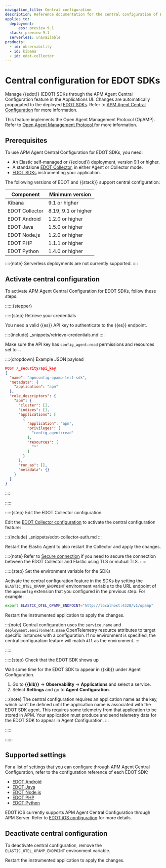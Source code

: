 ```yaml
---
navigation_title: Central configuration
description: Reference documentation for the central configuration of EDOT SDKs.
applies_to:
  deployment:
      ess: preview 9.1
  stack: preview 9.1
  serverless: unavailable
products:
  - id: observability
  - id: kibana
  - id: edot-collector
---
```


# Central configuration for EDOT SDKs

Manage {{edot}} (EDOT) SDKs through the APM Agent Central Configuration feature in the Applications UI. Changes are automatically propagated to the deployed [EDOT SDKs](/reference/edot-sdks/index.md). Refer to [APM Agent Central Configuration](docs-content://solutions/observability/apm/apm-agent-central-configuration.md) for more information.

This feature implements the Open Agent Management Protocol (OpAMP). Refer to [Open Agent Management Protocol
](https://opentelemetry.io/docs/specs/opamp/) for more information.

## Prerequisites

To use APM Agent Central Configuration for EDOT SDKs, you need:

* An Elastic self-managed or {{ecloud}} deployment, version 9.1 or higher.
* A standalone [EDOT Collector](/reference/edot-collector/index.md), in either Agent or Collector mode.
* [EDOT SDKs](/reference/edot-sdks/index.md) instrumenting your application.

The following versions of EDOT and {{stack}} support central configuration:

| Component | Minimum version |
|-----------|----------------|
| Kibana | 9.1 or higher |
| EDOT Collector | 8.19, 9.1 or higher |
| EDOT Android | 1.2.0 or higher |
| EDOT Java | 1.5.0 or higher |
| EDOT Node.js | 1.2.0 or higher |
| EDOT PHP | 1.1.1 or higher |
| EDOT Python | 1.4.0 or higher |

::::{note}
Serverless deployments are not currently supported.
::::

## Activate central configuration

To activate APM Agent Central Configuration for EDOT SDKs, follow these steps.

::::::{stepper}

:::::{step} Retrieve your credentials

You need a valid {{es}} API key to authenticate to the {{es}} endpoint. 

::::{include} _snippets/retrieve-credentials.md
::::

Make sure the API key has `config_agent:read` permissions and resources set to `-`.

::::{dropdown} Example JSON payload
```json
POST /_security/api_key
{
  "name": "apmconfig-opamp-test-sdk",
  "metadata": {
    "application": "apm"
  },
  "role_descriptors": {
    "apm": {
      "cluster": [],
      "indices": [],
      "applications": [
        {
          "application": "apm",
          "privileges": [
            "config_agent:read"
          ],
          "resources": [
            "*"
          ]
        }
      ],
      "run_as": [],
      "metadata": {}
    }
  }
}
```
::::

:::::

:::::{step} Edit the EDOT Collector configuration

Edit the [EDOT Collector configuration](/reference/edot-collector/config/default-config-standalone.md#central-configuration) to activate the central configuration feature:

:::{include} _snippets/edot-collector-auth.md
:::

Restart the Elastic Agent to also restart the Collector and apply the changes.

::::{note}
Refer to [Secure connection](/reference/edot-collector/config/default-config-standalone.md#secure-connection) if you need to secure the connection between the EDOT Collector and Elastic using TLS or mutual TLS.
:::::

:::::{step} Set the environment variable for the SDKs

Activate the central configuration feature in the SDKs by setting the `ELASTIC_OTEL_OPAMP_ENDPOINT` environment variable to the URL endpoint of the `apmconfig` extension that you configured in the previous step. For example:

```sh
export ELASTIC_OTEL_OPAMP_ENDPOINT="http://localhost:4320/v1/opamp"
```

Restart the instrumented application to apply the changes.

:::{note}
Central configuration uses the `service.name` and `deployment.environment.name` OpenTelemetry resource attributes to target specific instances with a configuration. If no environment is specified, the central configuration feature will match `All` as the environment.
:::

:::::

:::::{step} Check that the EDOT SDK shows up

Wait some time for the EDOT SDK to appear in {{kib}} under Agent Configuration.

1. Go to **{{kib}}** → **Observability** → **Applications** and select a service.
2. Select **Settings** and go to **Agent Configuration**.

:::{note}
The central configuration requires an application name as the key, which can't be defined until the application name is associated with the EDOT SDK agent. This requires some telemetry from that application to be stored in APM. Your application must produce and send telemetry data for the EDOT SDK to appear in Agent Configuration.
:::

:::::

::::::

## Supported settings

For a list of settings that you can configure through APM Agent Central Configuration, refer to the configuration reference of each EDOT SDK:

- [EDOT Android](/reference/edot-sdks/android/configuration.md#central-configuration)
- [EDOT Java](/reference/edot-sdks/java/configuration.md#central-configuration)
- [EDOT Node.js](/reference/edot-sdks/nodejs/configuration.md#central-configuration)
- [EDOT PHP](/reference/edot-sdks/php/configuration.md#central-configuration)
- [EDOT Python](/reference/edot-sdks/python/configuration.md#central-configuration)

EDOT iOS currently supports APM Agent Central Configuration through APM Server. Refer to [EDOT iOS configuration](/reference/edot-sdks/ios/configuration.md) for more details.

## Deactivate central configuration

To deactivate central configuration, remove the `ELASTIC_OTEL_OPAMP_ENDPOINT` environment variable.

Restart the instrumented application to apply the changes.